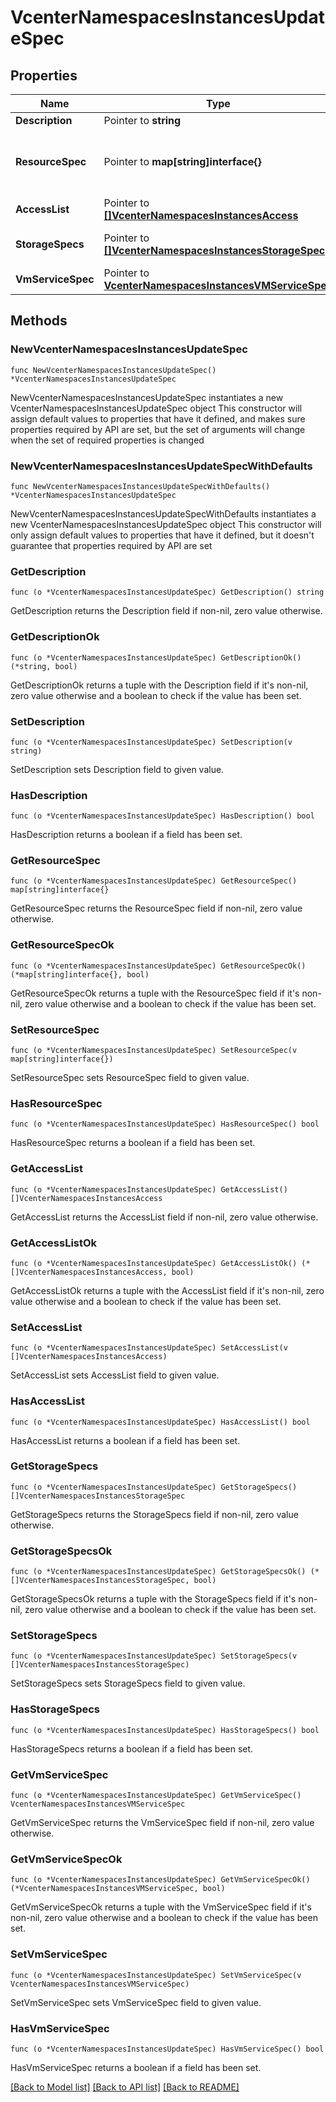 # VcenterNamespacesInstancesUpdateSpec

## Properties

Name | Type | Description | Notes
------------ | ------------- | ------------- | -------------
**Description** | Pointer to **string** | Description for the namespace. If unset, the description of the namespace will not be modified. | [optional] 
**ResourceSpec** | Pointer to **map[string]interface{}** | Resource quota updates on the namespace. Refer to vcenter.namespace_management.NamespaceResourceOptions.Info#updateResourceQuotaType and use vcenter.namespace_management.NamespaceResourceOptions#get for retrieving the type for the value for this field. For an example of this, see ResourceQuotaOptionsV1Update. If unset, the resource constraints on the namespace will not be modified. | [optional] 
**AccessList** | Pointer to [**[]VcenterNamespacesInstancesAccess**](VcenterNamespacesInstancesAccess.md) | Access control associated with the namespace. If unset, access controls on the namespace will not be modified. Existing pods from users will continue to run. | [optional] 
**StorageSpecs** | Pointer to [**[]VcenterNamespacesInstancesStorageSpec**](VcenterNamespacesInstancesStorageSpec.md) | Storage associated with the namespace. If unset, storage policies and their limit will not be modified. Pods which are already using persistent storage from the earlier version of storage policies will be able to access them till the datastores are attached to the worker nodes. | [optional] 
**VmServiceSpec** | Pointer to [**VcenterNamespacesInstancesVMServiceSpec**](VcenterNamespacesInstancesVMServiceSpec.md) |  | [optional] 

## Methods

### NewVcenterNamespacesInstancesUpdateSpec

`func NewVcenterNamespacesInstancesUpdateSpec() *VcenterNamespacesInstancesUpdateSpec`

NewVcenterNamespacesInstancesUpdateSpec instantiates a new VcenterNamespacesInstancesUpdateSpec object
This constructor will assign default values to properties that have it defined,
and makes sure properties required by API are set, but the set of arguments
will change when the set of required properties is changed

### NewVcenterNamespacesInstancesUpdateSpecWithDefaults

`func NewVcenterNamespacesInstancesUpdateSpecWithDefaults() *VcenterNamespacesInstancesUpdateSpec`

NewVcenterNamespacesInstancesUpdateSpecWithDefaults instantiates a new VcenterNamespacesInstancesUpdateSpec object
This constructor will only assign default values to properties that have it defined,
but it doesn't guarantee that properties required by API are set

### GetDescription

`func (o *VcenterNamespacesInstancesUpdateSpec) GetDescription() string`

GetDescription returns the Description field if non-nil, zero value otherwise.

### GetDescriptionOk

`func (o *VcenterNamespacesInstancesUpdateSpec) GetDescriptionOk() (*string, bool)`

GetDescriptionOk returns a tuple with the Description field if it's non-nil, zero value otherwise
and a boolean to check if the value has been set.

### SetDescription

`func (o *VcenterNamespacesInstancesUpdateSpec) SetDescription(v string)`

SetDescription sets Description field to given value.

### HasDescription

`func (o *VcenterNamespacesInstancesUpdateSpec) HasDescription() bool`

HasDescription returns a boolean if a field has been set.

### GetResourceSpec

`func (o *VcenterNamespacesInstancesUpdateSpec) GetResourceSpec() map[string]interface{}`

GetResourceSpec returns the ResourceSpec field if non-nil, zero value otherwise.

### GetResourceSpecOk

`func (o *VcenterNamespacesInstancesUpdateSpec) GetResourceSpecOk() (*map[string]interface{}, bool)`

GetResourceSpecOk returns a tuple with the ResourceSpec field if it's non-nil, zero value otherwise
and a boolean to check if the value has been set.

### SetResourceSpec

`func (o *VcenterNamespacesInstancesUpdateSpec) SetResourceSpec(v map[string]interface{})`

SetResourceSpec sets ResourceSpec field to given value.

### HasResourceSpec

`func (o *VcenterNamespacesInstancesUpdateSpec) HasResourceSpec() bool`

HasResourceSpec returns a boolean if a field has been set.

### GetAccessList

`func (o *VcenterNamespacesInstancesUpdateSpec) GetAccessList() []VcenterNamespacesInstancesAccess`

GetAccessList returns the AccessList field if non-nil, zero value otherwise.

### GetAccessListOk

`func (o *VcenterNamespacesInstancesUpdateSpec) GetAccessListOk() (*[]VcenterNamespacesInstancesAccess, bool)`

GetAccessListOk returns a tuple with the AccessList field if it's non-nil, zero value otherwise
and a boolean to check if the value has been set.

### SetAccessList

`func (o *VcenterNamespacesInstancesUpdateSpec) SetAccessList(v []VcenterNamespacesInstancesAccess)`

SetAccessList sets AccessList field to given value.

### HasAccessList

`func (o *VcenterNamespacesInstancesUpdateSpec) HasAccessList() bool`

HasAccessList returns a boolean if a field has been set.

### GetStorageSpecs

`func (o *VcenterNamespacesInstancesUpdateSpec) GetStorageSpecs() []VcenterNamespacesInstancesStorageSpec`

GetStorageSpecs returns the StorageSpecs field if non-nil, zero value otherwise.

### GetStorageSpecsOk

`func (o *VcenterNamespacesInstancesUpdateSpec) GetStorageSpecsOk() (*[]VcenterNamespacesInstancesStorageSpec, bool)`

GetStorageSpecsOk returns a tuple with the StorageSpecs field if it's non-nil, zero value otherwise
and a boolean to check if the value has been set.

### SetStorageSpecs

`func (o *VcenterNamespacesInstancesUpdateSpec) SetStorageSpecs(v []VcenterNamespacesInstancesStorageSpec)`

SetStorageSpecs sets StorageSpecs field to given value.

### HasStorageSpecs

`func (o *VcenterNamespacesInstancesUpdateSpec) HasStorageSpecs() bool`

HasStorageSpecs returns a boolean if a field has been set.

### GetVmServiceSpec

`func (o *VcenterNamespacesInstancesUpdateSpec) GetVmServiceSpec() VcenterNamespacesInstancesVMServiceSpec`

GetVmServiceSpec returns the VmServiceSpec field if non-nil, zero value otherwise.

### GetVmServiceSpecOk

`func (o *VcenterNamespacesInstancesUpdateSpec) GetVmServiceSpecOk() (*VcenterNamespacesInstancesVMServiceSpec, bool)`

GetVmServiceSpecOk returns a tuple with the VmServiceSpec field if it's non-nil, zero value otherwise
and a boolean to check if the value has been set.

### SetVmServiceSpec

`func (o *VcenterNamespacesInstancesUpdateSpec) SetVmServiceSpec(v VcenterNamespacesInstancesVMServiceSpec)`

SetVmServiceSpec sets VmServiceSpec field to given value.

### HasVmServiceSpec

`func (o *VcenterNamespacesInstancesUpdateSpec) HasVmServiceSpec() bool`

HasVmServiceSpec returns a boolean if a field has been set.


[[Back to Model list]](../README.md#documentation-for-models) [[Back to API list]](../README.md#documentation-for-api-endpoints) [[Back to README]](../README.md)


